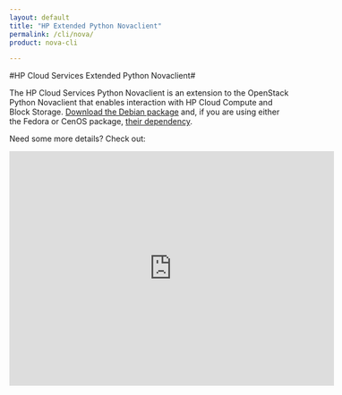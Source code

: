 ```yaml
---
layout: default
title: "HP Extended Python Novaclient"
permalink: /cli/nova/
product: nova-cli

---
```

#HP Cloud Services Extended Python Novaclient#

The HP Cloud Services Python Novaclient is an extension to the OpenStack Python Novaclient that enables interaction with HP Cloud Compute and Block Storage.  [Download the Debian package](https://docs.hpcloud.com/file/python-novaclient_2.6.8.deb) and, if you are using either the Fedora or CenOS package, [their dependency](https://docs.hpcloud.com/file/nova-stuff.tar).

<!--For more information, surf on over to the appropriate page:

* [Installation](/cli/nova/install)
* [Python Novaclient CLI Reference](/cli/nova/reference)-->

 Need some more details?  Check out:

<iframe src="https://player.vimeo.com/video/44132952?title=0&amp;byline=0&amp;portrait=0" width="580" height="420" frameborder="0"> </iframe>